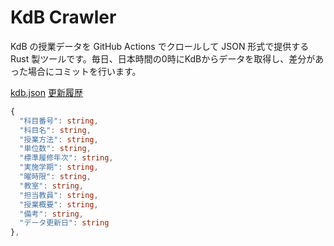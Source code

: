 
# KdB Crawler

KdB の授業データを GitHub Actions でクロールして JSON 形式で提供する Rust 製ツールです。毎日、日本時間の0時にKdBからデータを取得し、差分があった場合にコミットを行います。

[kdb.json](https://raw.githubusercontent.com/s7tya/kdb-crawler/master/dist/kdb.json)
[更新履歴](https://github.com/search?q=repo%3As7tya%2Fkdb-crawler+%22Update+KdB+to%22&type=commits)

```ts
{
  "科目番号": string,
  "科目名": string,
  "授業方法": string,
  "単位数": string,
  "標準履修年次": string,
  "実施学期": string,
  "曜時限": string,
  "教室": string,
  "担当教員": string,
  "授業概要": string,
  "備考": string,
  "データ更新日": string
},
```